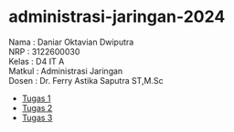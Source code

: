 # administrasi-jaringan-2024

Nama : Daniar Oktavian Dwiputra  
NRP : 3122600030  
Kelas : D4 IT A  
Matkul : Administrasi Jaringan  
Dosen : Dr. Ferry Astika Saputra ST,M.Sc  

* [Tugas 1](https://github.com/Dxct27/administrasi-jaringan-2024/tree/main/minggu-1)
* [Tugas 2](https://github.com/Dxct27/administrasi-jaringan-2024/tree/main/minggu-2)
* [Tugas 3](https://github.com/Dxct27/administrasi-jaringan-2024/tree/main/minggu-4&5)